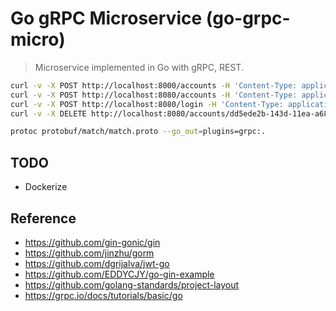 # Go gRPC Microservice (go-grpc-micro)

> Microservice implemented in Go with gRPC, REST.

```sh
curl -v -X POST http://localhost:8000/accounts -H 'Content-Type: application/json' -d '{ "email": "TestEmail442", "name": "TestName442", "password": "442" }'
curl -v -X POST http://localhost:8080/accounts -H 'Content-Type: application/json' -d '{ "email": "TestEmail12345", "name": "TestName12345", "password": "123", "matchId": "acb2b6b6-ea49-408d-8d54-deb445efb9e8" }'
curl -v -X POST http://localhost:8080/login -H 'Content-Type: application/json' -d '{ "email": "TestEmail486", "password": "486" }'
curl -v -X DELETE http://localhost:8080/accounts/dd5ede2b-143d-11ea-a683-629c5497222b -H 'Content-Type: application/json'

protoc protobuf/match/match.proto --go_out=plugins=grpc:.
```

## TODO
- Dockerize

## Reference
- https://github.com/gin-gonic/gin
- https://github.com/jinzhu/gorm
- https://github.com/dgrijalva/jwt-go
- https://github.com/EDDYCJY/go-gin-example
- https://github.com/golang-standards/project-layout
- https://grpc.io/docs/tutorials/basic/go